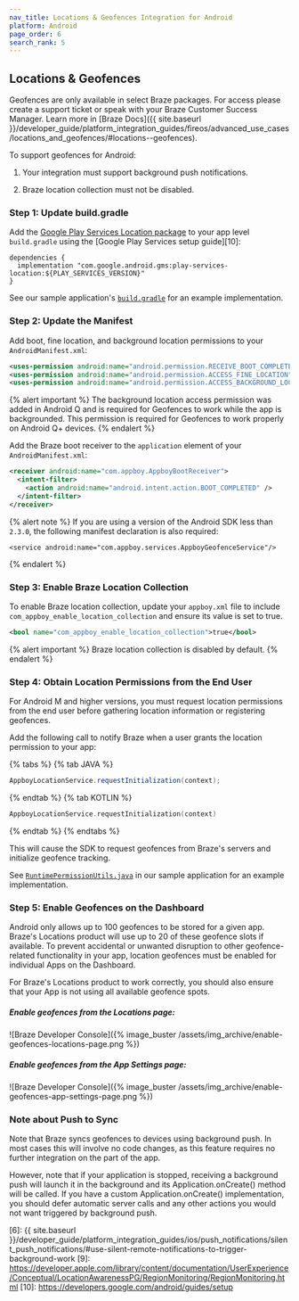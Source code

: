 ```yaml
---
nav_title: Locations & Geofences Integration for Android
platform: Android
page_order: 6
search_rank: 5
---
```


## Locations & Geofences

Geofences are only available in select Braze packages. For access please create a support ticket or speak with your Braze Customer Success Manager. Learn more in [Braze Docs]({{ site.baseurl }}/developer_guide/platform_integration_guides/fireos/advanced_use_cases/locations_and_geofences/#locations--geofences).

To support geofences for Android:

1. Your integration must support background push notifications.

2. Braze location collection must not be disabled.

### Step 1: Update build.gradle

Add the [Google Play Services Location package][3] to your app level `build.gradle` using the [Google Play Services setup guide][10]:

```
dependencies {
  implementation "com.google.android.gms:play-services-location:${PLAY_SERVICES_VERSION}"
}
```

See our sample application's [`build.gradle`][2] for an example implementation.

### Step 2: Update the Manifest

Add boot, fine location, and background location permissions to your `AndroidManifest.xml`:

```xml
<uses-permission android:name="android.permission.RECEIVE_BOOT_COMPLETED" />
<uses-permission android:name="android.permission.ACCESS_FINE_LOCATION" />
<uses-permission android:name="android.permission.ACCESS_BACKGROUND_LOCATION" />
```

{% alert important %}
The background location access permission was added in Android Q and is required for Geofences to work while the app is backgrounded. This permission is required for Geofences to work properly on Android Q+ devices.
{% endalert %}

Add the Braze boot receiver to the `application` element of your `AndroidManifest.xml`:

```xml
<receiver android:name="com.appboy.AppboyBootReceiver">
  <intent-filter>
    <action android:name="android.intent.action.BOOT_COMPLETED" />
  </intent-filter>
</receiver>
```

{% alert note %}
If you are using a version of the Android SDK less than `2.3.0`, the following manifest declaration is also required:

```
<service android:name="com.appboy.services.AppboyGeofenceService"/>
```
{% endalert %}

### Step 3: Enable Braze Location Collection
To enable Braze location collection, update your `appboy.xml` file to include `com_appboy_enable_location_collection` and ensure its value is set to true.

```xml
<bool name="com_appboy_enable_location_collection">true</bool>
```

{% alert important %}
Braze location collection is disabled by default.
{% endalert %}

### Step 4: Obtain Location Permissions from the End User

For Android M and higher versions, you must request location permissions from the end user before gathering location information or registering geofences.

Add the following call to notify Braze when a user grants the location permission to your app:

{% tabs %}
{% tab JAVA %}

```java
AppboyLocationService.requestInitialization(context);
```

{% endtab %}
{% tab KOTLIN %}

```kotlin
AppboyLocationService.requestInitialization(context)
```

{% endtab %}
{% endtabs %}

This will cause the SDK to request geofences from Braze's servers and initialize geofence tracking.

See [`RuntimePermissionUtils.java`][4] in our sample application for an example implementation.

### Step 5: Enable Geofences on the Dashboard

Android only allows up to 100 geofences to be stored for a given app. Braze's Locations product will use up to 20 of these geofence slots if available. To prevent accidental or unwanted disruption to other geofence-related functionality in your app, location geofences must be enabled for individual Apps on the Dashboard.

For Braze's Locations product to work correctly, you should also ensure that your App is not using all available geofence spots.

##### Enable geofences from the Locations page:

![Braze Developer Console]({% image_buster /assets/img_archive/enable-geofences-locations-page.png %})

##### Enable geofences from the App Settings page:

![Braze Developer Console]({% image_buster /assets/img_archive/enable-geofences-app-settings-page.png %})

### Note about Push to Sync

Note that Braze syncs geofences to devices using background push. In most cases this will involve no code changes, as this feature requires no further integration on the part of the app.

However, note that if your application is stopped, receiving a background push will launch it in the background and its Application.onCreate() method will be called. If you have a custom Application.onCreate() implementation, you should defer automatic server calls and any other actions you would not want triggered by background push.

[1]: https://github.com/Appboy/appboy-android-sdk/blob/master/droidboy/src/main/AndroidManifest.xml
[2]: https://github.com/Appboy/appboy-android-sdk/blob/master/droidboy/build.gradle
[3]: https://developers.google.com/android/reference/com/google/android/gms/location/package-summary
[4]: https://github.com/Appboy/appboy-android-sdk/blob/91622eb6cd4bba2e625cc22f00ca38e6136a0596/droidboy/src/main/java/com/appboy/sample/util/RuntimePermissionUtils.java
[5]: https://developer.android.com/training/location/geofencing.html
[6]: {{ site.baseurl }}/developer_guide/platform_integration_guides/ios/push_notifications/silent_push_notifications/#use-silent-remote-notifications-to-trigger-background-work
[9]: https://developer.apple.com/library/content/documentation/UserExperience/Conceptual/LocationAwarenessPG/RegionMonitoring/RegionMonitoring.html
[10]: https://developers.google.com/android/guides/setup
